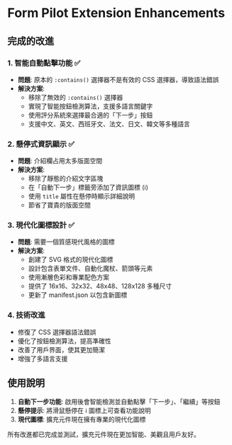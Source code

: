 # Form Pilot Extension Enhancements

## 完成的改進

### 1. 智能自動點擊功能 ✅
- **問題**: 原本的 `:contains()` 選擇器不是有效的 CSS 選擇器，導致語法錯誤
- **解決方案**: 
  - 移除了無效的 `:contains()` 選擇器
  - 實現了智能按鈕檢測算法，支援多語言關鍵字
  - 使用評分系統來選擇最合適的「下一步」按鈕
  - 支援中文、英文、西班牙文、法文、日文、韓文等多種語言

### 2. 懸停式資訊顯示 ✅
- **問題**: 介紹欄占用太多版面空間
- **解決方案**:
  - 移除了靜態的介紹文字區塊
  - 在「自動下一步」標籤旁添加了資訊圖標 (ℹ️)
  - 使用 `title` 屬性在懸停時顯示詳細說明
  - 節省了寶貴的版面空間

### 3. 現代化圖標設計 ✅
- **問題**: 需要一個質感現代風格的圖標
- **解決方案**:
  - 創建了 SVG 格式的現代化圖標
  - 設計包含表單文件、自動化魔杖、箭頭等元素
  - 使用漸層色彩和專業配色方案
  - 提供了 16x16、32x32、48x48、128x128 多種尺寸
  - 更新了 manifest.json 以包含新圖標

### 4. 技術改進
- 修復了 CSS 選擇器語法錯誤
- 優化了按鈕檢測算法，提高準確性
- 改善了用戶界面，使其更加簡潔
- 增強了多語言支援

## 使用說明

1. **自動下一步功能**: 啟用後會智能檢測並自動點擊「下一步」、「繼續」等按鈕
2. **懸停提示**: 將滑鼠懸停在 ℹ️ 圖標上可查看功能說明
3. **現代圖標**: 擴充元件現在擁有專業的現代化圖標

所有改進都已完成並測試，擴充元件現在更加智能、美觀且用戶友好。